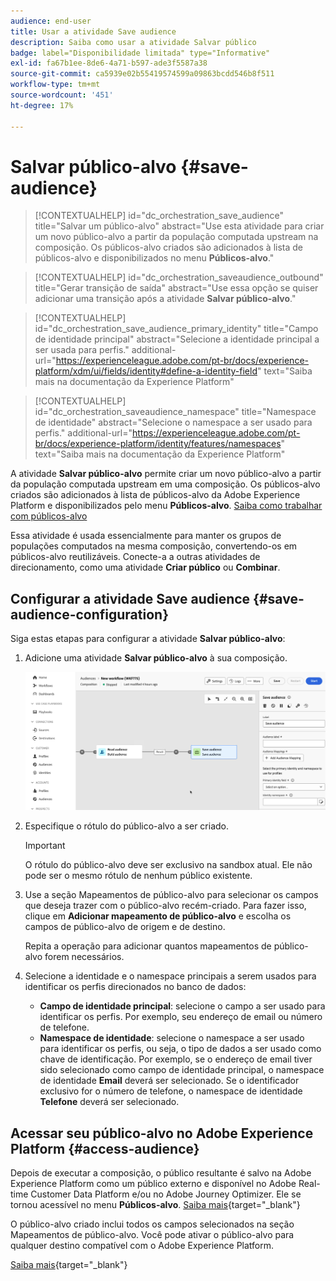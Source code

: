 ```yaml
---
audience: end-user
title: Usar a atividade Save audience
description: Saiba como usar a atividade Salvar público
badge: label="Disponibilidade limitada" type="Informative"
exl-id: fa67b1ee-8de6-4a71-b597-ade3f5587a38
source-git-commit: ca5939e02b55419574599a09863bcdd546b8f511
workflow-type: tm+mt
source-wordcount: '451'
ht-degree: 17%

---
```


# Salvar público-alvo {#save-audience}

>[!CONTEXTUALHELP]
>id="dc_orchestration_save_audience"
>title="Salvar um público-alvo"
>abstract="Use esta atividade para criar um novo público-alvo a partir da população computada upstream na composição. Os públicos-alvo criados são adicionados à lista de públicos-alvo e disponibilizados no menu **Públicos-alvo**."

>[!CONTEXTUALHELP]
>id="dc_orchestration_saveaudience_outbound"
>title="Gerar transição de saída"
>abstract="Use essa opção se quiser adicionar uma transição após a atividade **Salvar público-alvo**."

>[!CONTEXTUALHELP]
>id="dc_orchestration_save_audience_primary_identity"
>title="Campo de identidade principal"
>abstract="Selecione a identidade principal a ser usada para perfis."
>additional-url="https://experienceleague.adobe.com/pt-br/docs/experience-platform/xdm/ui/fields/identity#define-a-identity-field" text="Saiba mais na documentação da Experience Platform"

>[!CONTEXTUALHELP]
>id="dc_orchestration_saveaudience_namespace"
>title="Namespace de identidade"
>abstract="Selecione o namespace a ser usado para perfis."
>additional-url="https://experienceleague.adobe.com/pt-br/docs/experience-platform/identity/features/namespaces" text="Saiba mais na documentação da Experience Platform"

A atividade **Salvar público-alvo** permite criar um novo público-alvo a partir da população computada upstream em uma composição. Os públicos-alvo criados são adicionados à lista de públicos-alvo da Adobe Experience Platform e disponibilizados pelo menu **Públicos-alvo**. [Saiba como trabalhar com públicos-alvo](../../start/audiences.md)

Essa atividade é usada essencialmente para manter os grupos de populações computados na mesma composição, convertendo-os em públicos-alvo reutilizáveis. Conecte-a a outras atividades de direcionamento, como uma atividade **Criar público** ou **Combinar**.

## Configurar a atividade Save audience {#save-audience-configuration}

Siga estas etapas para configurar a atividade **Salvar público-alvo**:

1. Adicione uma atividade **Salvar público-alvo** à sua composição.

   ![](../assets/save-audience.png)

1. Especifique o rótulo do público-alvo a ser criado.

   >[!IMPORTANT]
   >
   >O rótulo do público-alvo deve ser exclusivo na sandbox atual. Ele não pode ser o mesmo rótulo de nenhum público existente.

1. Use a seção Mapeamentos de público-alvo para selecionar os campos que deseja trazer com o público-alvo recém-criado. Para fazer isso, clique em **Adicionar mapeamento de público-alvo** e escolha os campos de público-alvo de origem e de destino.

   Repita a operação para adicionar quantos mapeamentos de público-alvo forem necessários.

1. Selecione a identidade e o namespace principais a serem usados para identificar os perfis direcionados no banco de dados:

   * **Campo de identidade principal**: selecione o campo a ser usado para identificar os perfis. Por exemplo, seu endereço de email ou número de telefone.
   * **Namespace de identidade**: selecione o namespace a ser usado para identificar os perfis, ou seja, o tipo de dados a ser usado como chave de identificação. Por exemplo, se o endereço de email tiver sido selecionado como campo de identidade principal, o namespace de identidade **Email** deverá ser selecionado. Se o identificador exclusivo for o número de telefone, o namespace de identidade **Telefone** deverá ser selecionado.

## Acessar seu público-alvo no Adobe Experience Platform {#access-audience}

Depois de executar a composição, o público resultante é salvo na Adobe Experience Platform como um público externo e disponível no Adobe Real-time Customer Data Platform e/ou no Adobe Journey Optimizer. Ele se tornou acessível no menu **Públicos-alvo**. [Saiba mais](https://experienceleague.adobe.com/en/docs/experience-platform/segmentation/ui/audience-portal){target="_blank"}

O público-alvo criado inclui todos os campos selecionados na seção Mapeamentos de público-alvo. Você pode ativar o público-alvo para qualquer destino compatível com o Adobe Experience Platform.

[Saiba mais](https://experienceleague.adobe.com/en/docs/experience-platform/segmentation/ui/audience-portal){target="_blank"}

<!--

## Example{#save-audience-example}

The following example illustrates a simple audience update from targeting. A scheduler is added to run the workflow once a month. A query recovers all the profiles subscribed to the different application services available. The **Save audience** activity updates the audience by deleting profiles that have unsubscribed from the service since the last workflow execution and by adding the newly subscribed profiles.
-->
